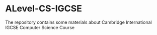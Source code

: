 # ALevel-CS-IGCSE
The repository contains some materials about Cambridge International IGCSE Computer Science Course
